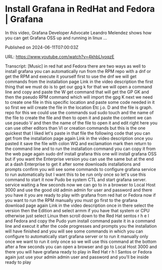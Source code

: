 # Install Grafana in RedHat and Fedora | Grafana

In this video, Grafana Developer Advocate Leandro Melendez shows how you can get Grafana OSS up and running in linux ...

Published on 2024-06-11T07:00:03Z

URL: https://www.youtube.com/watch?v=4khbLlyoqzE

Transcript: [Music] in red hat and Fedora there are two ways as well to install grafana you can automatically run from the RPM repo with a dnf or get the RPM and execute it yourself first to use the dnf we will get commands from the installation page Link in the video description the first thing that we must do is to get our gpg k for that we will open a command line and copy and paste the W get command that will get the GP GK and then the pseudo RPM command which will import the gpg K next we need to create one file in this specific location and paste some code needed in it so first we will create the file in the location Etc j.o. D and the file is graph. repo for this we could use the commands sud sudo touch and the name of the file to create the file and then to open it and paste the content we can use pseudo V and then the name of the file to open it and edit right here you can use other editors than VI or creation commands but this is the one quickest that I liked let's paste in that file the following code that you can get from the installation page again Link in the video description once you pasted it save the file with colon WQ and exclamation mark then return to the command line and to run the installation command you can copy it from the web page again sudo dnf install grafana this one will install grafana OSS but if you want the Enterprise version you can use the same but at the end at a dash Enterprise to get it after some downloads installations and prompts confirm you will see some commands to configure grafana service to run automatically but I want this to be run only once so let's use this command to start it now Pudo be system CTL and start grafana server. service waiting a few seconds now we can go to in a browser to Local Host 3000 and use the good old admin admin for user and password and there you have it you are ready to play with grafana from red hat or Fedora now if you want to run the RPM manually you must go first to the grafana download page again Link in the video description once in there select the version then the Edition and select armm if you have that system or CPU otherwise just select Linux then scroll down to the Red Hat sentos r h e l and Fedora and copy the Pudo yum install command paste it in a command line and execut it after the code progresses and prompts you the installation will have finished and you will see some commands in which you can configure to automatically start grafana server or to run it manually only once we want to run it only once so we will use this command at the bottom after a few seconds you can open a browser and go to Local Host 3000 and there you will have grafana ready to play in Red Hat r h l Santos or Fedora again just use your admin admin user and password and you'll be inside ready to play

